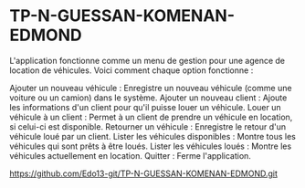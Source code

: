# TP-N-GUESSAN-KOMENAN-EDMOND
L'application fonctionne comme un menu de gestion pour une agence de location de véhicules. Voici comment chaque option fonctionne :

Ajouter un nouveau véhicule : Enregistre un nouveau véhicule (comme une voiture ou un camion) dans le système.
Ajouter un nouveau client : Ajoute les informations d'un client pour qu'il puisse louer un véhicule.
Louer un véhicule à un client : Permet à un client de prendre un véhicule en location, si celui-ci est disponible.
Retourner un véhicule : Enregistre le retour d'un véhicule loué par un client.
Lister les véhicules disponibles : Montre tous les véhicules qui sont prêts à être loués.
Lister les véhicules loués : Montre les véhicules actuellement en location.
Quitter : Ferme l'application.

https://github.com/Edo13-git/TP-N-GUESSAN-KOMENAN-EDMOND.git
